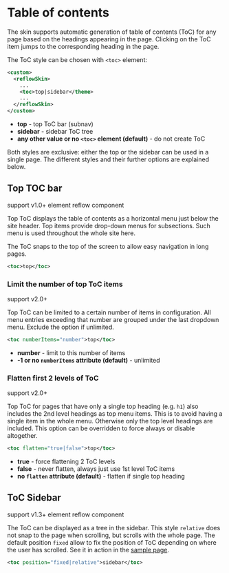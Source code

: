# Table of contents


The skin supports automatic generation of table of contents (ToC) for any page based on the headings
appearing in the page. Clicking on the ToC item jumps to the corresponding heading in the page.

The ToC style can be chosen with `<toc>` element:

```xml
<custom>
  <reflowSkin>
    ...
    <toc>top|sidebar</theme>
    ...
  </reflowSkin>
</custom>
```

- **top** - top ToC bar (subnav)
- **sidebar** - sidebar ToC tree
- **any other value or no `<toc>` element (default)** - do not create ToC

Both styles are exclusive: either the top or the sidebar can be used in a single page. The
different styles and their further options are explained below.

## Top TOC bar

support <span class="badge badge-dark">v1.0+</span> element <span class="badge badge-secondary">reflow</span> <span class="badge badge-info">component</span>

Top ToC displays the table of contents as a horizontal menu just below the site header. Top items
provide drop-down menus for subsections. Such menu is used throughout the whole site here.

The ToC snaps to the top of the screen to allow easy navigation in long pages.

```xml
<toc>top</toc>
```

### Limit the number of top ToC items

support <span class="badge badge-dark">v2.0+</span>

Top ToC can be limited to a certain number of items in configuration. All menu entries exceeding
that number are grouped under the last dropdown menu. Exclude the option if unlimited.

```xml
<toc numberItems="number">top</toc>
```

- **number** - limit to this number of items
- **-1 or no `numberItems` attribute (default)** - unlimited

### Flatten first 2 levels of ToC

support <span class="badge badge-dark">v2.0+</span>

Top ToC for pages that have only a single top heading (e.g. `h1`) also includes the 2nd level
headings as top menu items. This is to avoid having a single item in the whole menu. Otherwise
only the top level headings are included. This option can be overridden to force always or
disable altogether.

```xml
<toc flatten="true|false">top</toc>
```

- **true** - force flattening 2 ToC levels
- **false** - never flatten, always just use 1st level ToC items
- **no `flatten` attribute (default)** - flatten if single top heading

## ToC Sidebar

support <span class="badge badge-dark">v1.3+</span> element <span class="badge badge-secondary">reflow</span> <span class="badge badge-info">component</span>

The ToC can be displayed as a tree in the sidebar. This style `relative` does not snap to the page when scrolling, but scrolls with the whole page. The default position `fixed` allow to fix the position of ToC depending on where the user has scrolled. See it in action in the [sample page][toc-sidebar].

```xml
<toc position="fixed|relative">sidebar</toc>
```

[toc-sidebar]: toc-sidebar.html
